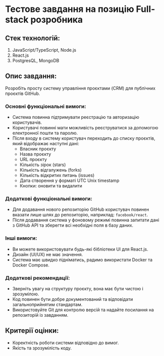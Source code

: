 # Тестове завдання на позицію Full-stack розробника

## Стек технологій:
1. JavaScript/TypeScript, Node.js
2. React.js
3. PostgresQL, MongoDB

## Опис завдання:
Розробіть просту систему управління проєктами (CRM) для публічних проєктів GitHub.

### Основні функціональні вимоги:
- Система повинна підтримувати реєстрацію та авторизацію користувачів.
- Користувачі повинні мати можливість реєструватися за допомогою електронної пошти та паролю.
- Після входу в систему користувач переходить до списку проєктів, який відображає наступні дані:
  - Власник проєкту
  - Назва проєкту
  - URL проєкту
  - Кількість зірок (stars)
  - Кількість відгалужень (forks)
  - Кількість відкритих питань (issues)
  - Дата створення у форматі UTC Unix timestamp
  - Кнопки: оновити та видалити

### Додаткові функціональні вимоги:
- Для додавання нового репозиторію GitHub користувач повинен вказати лише шлях до репозиторію, наприклад: `facebook/react`.
- Після додавання система у фоновому режимі повинна запитати дані з GitHub API та зберегти всі необхідні поля в базу даних.

### Інші вимоги:
- Ви можете використовувати будь-які бібліотеки UI для React.js.
- Дизайн (UI/UX) не має значення.
- Система має швидко підніматись, радимо використати Docker та Docker Compose.

### Додаткові рекомендації:
- Зверніть увагу на структуру проєкту, вона має бути чистою і зрозумілою.
- Код повинен бути добре документований та відповідати загальноприйнятим стандартам.
- Використовуйте Git для контролю версій та надайте посилання на репозиторій із завданням.

## Критерії оцінки:
- Коректність роботи системи відповідно до вимог.
- Якість та зрозумілість коду.